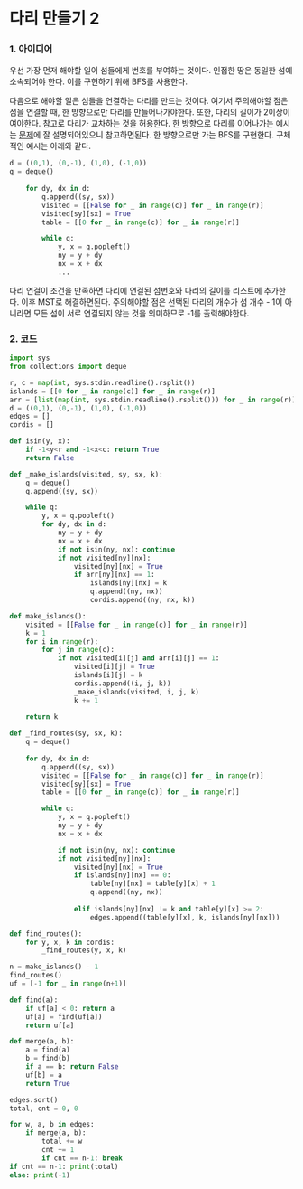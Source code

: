 # 다리 만들기 2

### 1. 아이디어

우선 가장 먼저 해야할 일이 섬들에게 번호를 부여하는 것이다. 인접한 땅은 동일한 섬에 소속되어야 한다. 이를 구현하기 위해 BFS를 사용한다.

다음으로 해야할 일은 섬들을 연결하는 다리를 만드는 것이다. 여기서 주의해야할 점은 섬을 연결할 때, 한 방향으로만 다리를 만들어나가야한다. 또한, 다리의 길이가 2이상이여야한다. 참고로 다리가 교차하는 것을 허용한다. 한 방향으로 다리를 이어나가는 예시는 [문제](https://www.acmicpc.net/problem/17472)에 잘 설명되어있으니 참고하면된다. 한 방향으로만 가는 BFS를 구현한다. 구체적인 예시는 아래와 같다.<br/>

```python
d = ((0,1), (0,-1), (1,0), (-1,0))
q = deque()
    
    for dy, dx in d:
        q.append((sy, sx))
        visited = [[False for _ in range(c)] for _ in range(r)]
        visited[sy][sx] = True
        table = [[0 for _ in range(c)] for _ in range(r)]

        while q:
            y, x = q.popleft()
            ny = y + dy
            nx = x + dx
            ...
```

다리 연결이 조건을 만족하면 다리에 연결된 섬번호와 다리의 길이를 리스트에 추가한다. 이후 MST로 해결하면된다. 주의해야할 점은 선택된 다리의 개수가 섬 개수 - 1이 아니라면 모든 섬이 서로 연결되지 않는 것을 의미하므로 -1를 출력해야한다.<br/>

### 2. 코드

```python
import sys
from collections import deque

r, c = map(int, sys.stdin.readline().rsplit())
islands = [[0 for _ in range(c)] for _ in range(r)]
arr = [list(map(int, sys.stdin.readline().rsplit())) for _ in range(r)]
d = ((0,1), (0,-1), (1,0), (-1,0))
edges = []
cordis = []

def isin(y, x):
    if -1<y<r and -1<x<c: return True
    return False

def _make_islands(visited, sy, sx, k):
    q = deque()
    q.append((sy, sx))

    while q:
        y, x = q.popleft()
        for dy, dx in d:
            ny = y + dy
            nx = x + dx
            if not isin(ny, nx): continue
            if not visited[ny][nx]:
                visited[ny][nx] = True
                if arr[ny][nx] == 1:
                    islands[ny][nx] = k
                    q.append((ny, nx))
                    cordis.append((ny, nx, k))

def make_islands():
    visited = [[False for _ in range(c)] for _ in range(r)]
    k = 1
    for i in range(r):
        for j in range(c):
            if not visited[i][j] and arr[i][j] == 1:
                visited[i][j] = True
                islands[i][j] = k
                cordis.append((i, j, k))
                _make_islands(visited, i, j, k)
                k += 1
    
    return k

def _find_routes(sy, sx, k):
    q = deque()
    
    for dy, dx in d:
        q.append((sy, sx))
        visited = [[False for _ in range(c)] for _ in range(r)]
        visited[sy][sx] = True
        table = [[0 for _ in range(c)] for _ in range(r)]

        while q:
            y, x = q.popleft()
            ny = y + dy
            nx = x + dx

            if not isin(ny, nx): continue
            if not visited[ny][nx]:
                visited[ny][nx] = True
                if islands[ny][nx] == 0:
                    table[ny][nx] = table[y][x] + 1
                    q.append((ny, nx))
                    
                elif islands[ny][nx] != k and table[y][x] >= 2:
                    edges.append((table[y][x], k, islands[ny][nx]))

def find_routes():
    for y, x, k in cordis:
        _find_routes(y, x, k)

n = make_islands() - 1
find_routes()
uf = [-1 for _ in range(n+1)]

def find(a):
    if uf[a] < 0: return a
    uf[a] = find(uf[a])
    return uf[a]

def merge(a, b):
    a = find(a)
    b = find(b)
    if a == b: return False
    uf[b] = a
    return True

edges.sort()
total, cnt = 0, 0

for w, a, b in edges:
    if merge(a, b):
        total += w
        cnt += 1
        if cnt == n-1: break
if cnt == n-1: print(total)
else: print(-1)
```
